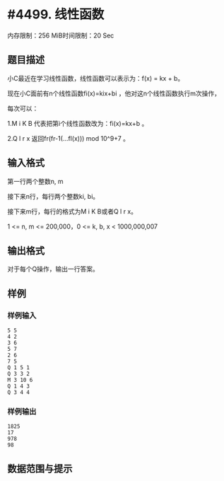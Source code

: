 # #4499. 线性函数

内存限制：256 MiB时间限制：20 Sec

## 题目描述

小C最近在学习线性函数，线性函数可以表示为：f(x) = kx + b。

现在小C面前有n个线性函数fi(x)=kix+bi ，他对这n个线性函数执行m次操作，

每次可以：

1.M i K B 代表把第i个线性函数改为：fi(x)=kx+b 。

2.Q l r x 返回fr(fr-1(...fl(x)))  mod  10^9+7 。

## 输入格式

第一行两个整数n, m 

接下来n行，每行两个整数ki, bi。

接下来m行，每行的格式为M i K B或者Q l r x。

1 <= n, m <= 200,000，0 <= k, b, x < 1000,000,007

## 输出格式

对于每个Q操作，输出一行答案。

## 样例

### 样例输入

    
    5 5
    4 2
    3 6
    5 7
    2 6
    7 5
    Q 1 5 1
    Q 3 3 2
    M 3 10 6
    Q 1 4 3
    Q 3 4 4
    

### 样例输出

    
    1825
    17
    978
    98
    

## 数据范围与提示
